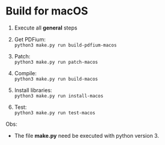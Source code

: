 # Build for macOS

1. Execute all **general** steps

2. Get PDFium:  
```python3 make.py run build-pdfium-macos```  

3. Patch:  
```python3 make.py run patch-macos```  

4. Compile:  
```python3 make.py run build-macos```  
  
5. Install libraries:  
```python3 make.py run install-macos```  

6. Test:  
```python3 make.py run test-macos```  

Obs:
- The file **make.py** need be executed with python version 3.  
